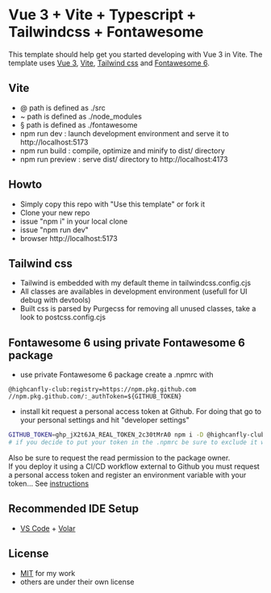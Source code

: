 # Vue 3 + Vite + Typescript + Tailwindcss + Fontawesome

This template should help get you started developing with Vue 3 in Vite. The template uses [Vue 3](https://vuejs.org/), [Vite](https://vitejs.dev/), [Tailwind css](https://tailwindcss.com/) and [Fontawesome 6](https://fontawesome.com/).

## Vite

- @ path is defined as ./src
- ~ path is defined as ./node_modules
- § path is defined as ./fontawesome
- npm run dev : launch development environment and serve it to http://localhost:5173
- npm run build : compile, optimize and minify to dist/ directory
- npm run preview : serve dist/ directory to http://localhost:4173

## Howto

- Simply copy this repo with "Use this template" or fork it
- Clone your new repo
- issue "npm i" in your local clone 
- issue "npm run dev"
- browser http://localhost:5173

## Tailwind css

- Tailwind is embedded with my default theme in tailwindcss.config.cjs
- All classes are availables in development environment (usefull for UI debug with devtools)
- Built css is parsed by Purgecss for removing all unused classes, take a look to postcss.config.cjs 

## Fontawesome 6 using private Fontawesome 6 package

- use private Fontawesome 6 package 
create a .npmrc with 
```
@highcanfly-club:registry=https://npm.pkg.github.com
//npm.pkg.github.com/:_authToken=${GITHUB_TOKEN}
```

- install kit
request a personal access token at Github. For doing that go to your personal settings and hit "developer settings"

```sh
GITHUB_TOKEN=ghp_jX2t6JA_REAL_TOKEN_2c30tMrA0 npm i -D @highcanfly-club/fontawesome @sctg/fontminify
# if you decide to put your token in the .npmrc be sure to exclude it with .gitignore
```

Also be sure to request the read permission to the package owner.  
If you deploy it using a CI/CD workflow external to Github you must request a personal access token and register an environment variable with your token… See [instructions](https://github.com/highcanfly-club/fontawesome/blob/main/README.md)


## Recommended IDE Setup

- [VS Code](https://code.visualstudio.com/) + [Volar](https://marketplace.visualstudio.com/items?itemName=Vue.volar)

## License

- [MIT](https://github.com/eltorio/vue-vite-tailwindcss-fontawesome/blob/main/LICENSE.md) for my work
- others are under their own license
